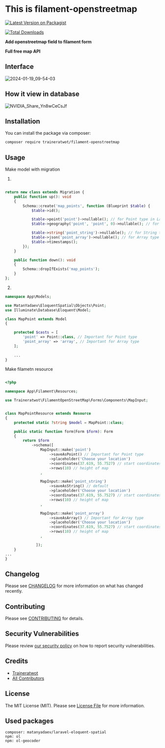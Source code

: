 # This is filament-openstreetmap

[![Latest Version on Packagist](https://img.shields.io/packagist/v/traineratwot/filament-openstreetmap.svg?style=flat-square)](https://packagist.org/packages/traineratwot/filament-openstreetmap)

[![Total Downloads](https://img.shields.io/packagist/dt/traineratwot/filament-openstreetmap.svg?style=flat-square)](https://packagist.org/packages/traineratwot/filament-openstreetmap)



**Add openstreetmap field to filament form**

**Full free map API**

## Interface
![2024-01-19_09-54-03](https://github.com/Traineratwot/filament-openstreetmap/assets/41589091/fc0d847e-9d5a-4506-b445-d183b91f9198)
## How it view in database
![NVIDIA_Share_Yn8wCeCsJf](https://github.com/Traineratwot/filament-openstreetmap/assets/41589091/94c4a3f6-b75d-4fbc-87a1-cd02ffcde34a)

## Installation

You can install the package via composer:

```bash
composer require traineratwot/filament-openstreetmap
```


## Usage

Make model with migration

1)
```php

return new class extends Migration {
    public function up(): void
    {
        Schema::create('map_points', function (Blueprint $table) {
            $table->id();

            $table->point('point')->nullable(); // for Point type in Laravel 10
            $table->geography('point', 'point', 0)->nullable(); // for Point type in Laravel 11

            $table->string('point_string')->nullable(); // for String type
            $table->json('point_array')->nullable(); // for Array type
            $table->timestamps();
        });
    }

    public function down(): void
    {
        Schema::dropIfExists('map_points');
    }
};
```
2) 

```php
namespace App\Models;

use MatanYadaev\EloquentSpatial\Objects\Point;
use Illuminate\Database\Eloquent\Model;

class MapPoint extends Model
{

    protected $casts = [
        'point' => Point::class, // Important for Point type
        'point_array' => 'array', // Important for Array type
    ];
    
    ...
}
```
Make filametn resource

```php

<?php

namespace App\Filament\Resources;

use Traineratwot\FilamentOpenStreetMap\Forms\Components\MapInput;


class MapPointResource extends Resource
{
    protected static ?string $model = MapPoint::class;

    public static function form(Form $form): Form
    {
        return $form
            ->schema([
                MapInput::make('point')
                    ->saveAsPoint() // Important for Point type
                    ->placeholder('Choose your location')
                    ->coordinates(37.619, 55.7527) // start coordinates
                    ->rows(10) // height of map
                ,

                MapInput::make('point_string')
                    ->saveAsString() // default 
                    ->placeholder('Choose your location')
                    ->coordinates(37.619, 55.7527) // start coordinates
                    ->rows(10) // height of map
                ,

                MapInput::make('point_array')
                    ->saveAsArray() // Important for Array type
                    ->placeholder('Choose your location')
                    ->coordinates(37.619, 55.7527) // start coordinates
                    ->rows(10) // height of map
                ,

              ]);
    }
...
}


```

## Changelog

Please see [CHANGELOG](CHANGELOG.md) for more information on what has changed recently.

## Contributing

Please see [CONTRIBUTING](.github/CONTRIBUTING.md) for details.

## Security Vulnerabilities

Please review [our security policy](../../security/policy) on how to report security vulnerabilities.

## Credits

- [Traineratwot](https://github.com/Traineratwot)
- [All Contributors](../../contributors)

## License

The MIT License (MIT). Please see [License File](LICENSE.md) for more information.

## Used packages
    composer: matanyadaev/laravel-eloquent-spatial
    npm: ol
    npm: ol-geocoder
